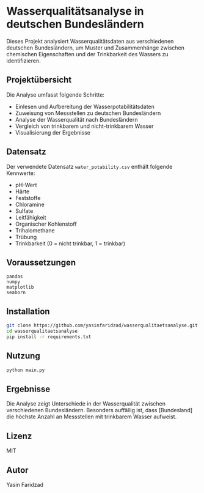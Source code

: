 # Wasserqualitätsanalyse in deutschen Bundesländern

Dieses Projekt analysiert Wasserqualitätsdaten aus verschiedenen deutschen Bundesländern, um Muster und Zusammenhänge zwischen chemischen Eigenschaften und der Trinkbarkeit des Wassers zu identifizieren.

## Projektübersicht

Die Analyse umfasst folgende Schritte:
- Einlesen und Aufbereitung der Wasserpotabilitätsdaten
- Zuweisung von Messstellen zu deutschen Bundesländern
- Analyse der Wasserqualität nach Bundesländern
- Vergleich von trinkbarem und nicht-trinkbarem Wasser
- Visualisierung der Ergebnisse

## Datensatz

Der verwendete Datensatz `water_potability.csv` enthält folgende Kennwerte:
- pH-Wert
- Härte
- Feststoffe
- Chloramine
- Sulfate
- Leitfähigkeit
- Organischer Kohlenstoff
- Trihalomethane
- Trübung
- Trinkbarkeit (0 = nicht trinkbar, 1 = trinkbar)

## Voraussetzungen

```
pandas
numpy
matplotlib
seaborn
```

## Installation

```bash
git clone https://github.com/yasinfaridzad/wasserqualitaetsanalyse.git
cd wasserqualitaetsanalyse
pip install -r requirements.txt
```

## Nutzung

```python
python main.py
```

## Ergebnisse

Die Analyse zeigt Unterschiede in der Wasserqualität zwischen verschiedenen Bundesländern. Besonders auffällig ist, dass [Bundesland] die höchste Anzahl an Messstellen mit trinkbarem Wasser aufweist.

## Lizenz

MIT

## Autor

Yasin Faridzad
